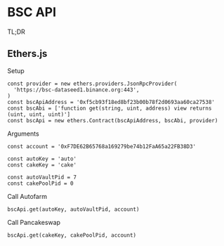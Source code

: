 # BSC API

TL;DR

## Ethers.js

Setup
```JS
const provider = new ethers.providers.JsonRpcProvider(
  'https://bsc-dataseed1.binance.org:443',
)
const bscApiAddress = '0xf5cb93f18ed8bf23b00b78f2d0693aa60ca27538'
const bscAbi = ['function get(string, uint, address) view returns (uint, uint, uint)']
const bscApi = new ethers.Contract(bscApiAddress, bscAbi, provider)
```

Arguments
```JS
const account = '0xF7DE62B65768a169279be74b12FaA65a22FB38D3'

const autoKey = 'auto'
const cakeKey = 'cake'

const autoVaultPid = 7
const cakePoolPid = 0
```

Call Autofarm
```JS
bscApi.get(autoKey, autoVaultPid, account)
```

Call Pancakeswap
```JS
bscApi.get(cakeKey, cakePoolPid, account)
```
